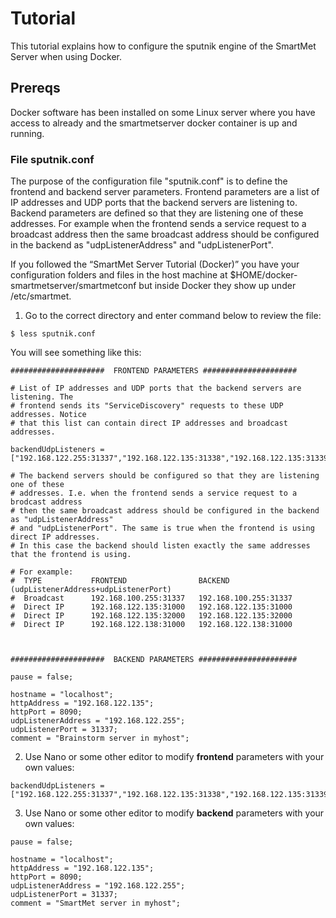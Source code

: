# Tutorial

This tutorial explains how to configure the sputnik engine of the SmartMet Server when using Docker.

## Prereqs

Docker software has been installed on some Linux server where you have access to already and the smartmetserver docker container is up and running.

### File sputnik.conf

The purpose of the configuration file "sputnik.conf" is to define the frontend and backend server parameters. Frontend parameters are a list of IP addresses and UDP ports that the backend servers are listening to. Backend parameters are defined so that they are listening one of these addresses. For example when the frontend sends a service request to a broadcast address then the same broadcast address should be configured in the backend as "udpListenerAddress" and "udpListenerPort".

If you followed the “SmartMet Server Tutorial (Docker)” you have your configuration folders and files in the host machine at $HOME/docker-smartmetserver/smartmetconf but inside Docker they show up under /etc/smartmet. 

1. Go to the correct directory and enter command below to review the file:

```
$ less sputnik.conf
```
You will see something like this:
```
#####################  FRONTEND PARAMETERS #####################

# List of IP addresses and UDP ports that the backend servers are listening. The
# frontend sends its "ServiceDiscovery" requests to these UDP addresses. Notice
# that this list can contain direct IP addresses and broadcast addresses.

backendUdpListeners = ["192.168.122.255:31337","192.168.122.135:31338","192.168.122.135:31339"];

# The backend servers should be configured so that they are listening one of these
# addresses. I.e. when the frontend sends a service request to a brodcast address
# then the same broadcast address should be configured in the backend as "udpListenerAddress"
# and "udpListenerPort". The same is true when the frontend is using direct IP addresses.
# In this case the backend should listen exactly the same addresses that the frontend is using.

# For example:
#  TYPE           FRONTEND                BACKEND (udpListenerAddress+udpListenerPort)
#  Broadcast      192.168.100.255:31337   192.168.100.255:31337
#  Direct IP      192.168.122.135:31000   192.168.122.135:31000
#  Direct IP      192.168.122.135:32000   192.168.122.135:32000
#  Direct IP      192.168.122.138:31000   192.168.122.138:31000



#####################  BACKEND PARAMETERS ######################

pause = false;

hostname = "localhost";
httpAddress = "192.168.122.135";
httpPort = 8090;
udpListenerAddress = "192.168.122.255";
udpListenerPort = 31337;
comment = "Brainstorm server in myhost";
```
2. Use Nano or some other editor to modify **frontend** parameters with your own values:

```
backendUdpListeners = ["192.168.122.255:31337","192.168.122.135:31338","192.168.122.135:31339"];
```
3. Use Nano or some other editor to modify **backend** parameters with your own values:

```
pause = false;

hostname = "localhost";
httpAddress = "192.168.122.135";
httpPort = 8090;
udpListenerAddress = "192.168.122.255";
udpListenerPort = 31337;
comment = "SmartMet server in myhost";
```
